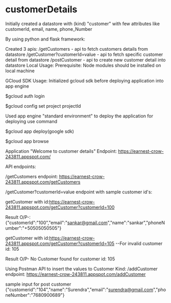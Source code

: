 # customerDetails
Initially created a datastore with (kind) "customer" with few attributes like customerId, email, name, phone_Number

By using python and flask framework:

Created 3 apis:
/getCustomers - api to fetch customers details from datastore
/getCustomer?customerId=value - api to fetch specific customer detail from datastore
/postCustomer - api to create new customer detail into datastore
Local Usage: Prerequisite: Node modules should be installed on local machine

GCloud SDK Usage: Initialized gcloud sdk before deploying application into app engine

$gcloud auth login

$gcloud config set project projectId

Used app engine "standard environment" to deploy the application for deploying use command

$gcloud app deploy(google sdk)

$gcloud app browse

Application "Welcome to customer details" Endpoint: https://earnest-crow-243811.appspot.com/

API endpoints:

/getCustomers endpoint: https://earnest-crow-243811.appspot.com/getCustomers

/getCustomer?customerId=value endpoint with sample customer id's:

getCustomer with id:https://earnest-crow-243811.appspot.com/getCustomer?customerId=100

Result O/P-: {"customerId":"100","email":"sankar@gmail.com","name":"sankar","phoneNumber":"+50505050505"}

getCustomer with id:https://earnest-crow-243811.appspot.com/getCustomer?customerId=105  --For invalid customer id: 105

Result O/P-  No Customer found for customer id: 105

Using Postman API to insert the values to Customer Kind:
/addCustomer endpoint: https://earnest-crow-243811.appspot.com/addCustomer

sample input for post customer {"customerid":"104","name":"Surendra","email":"surendra@gmail.com","phoneNumber":"7680900689"}
